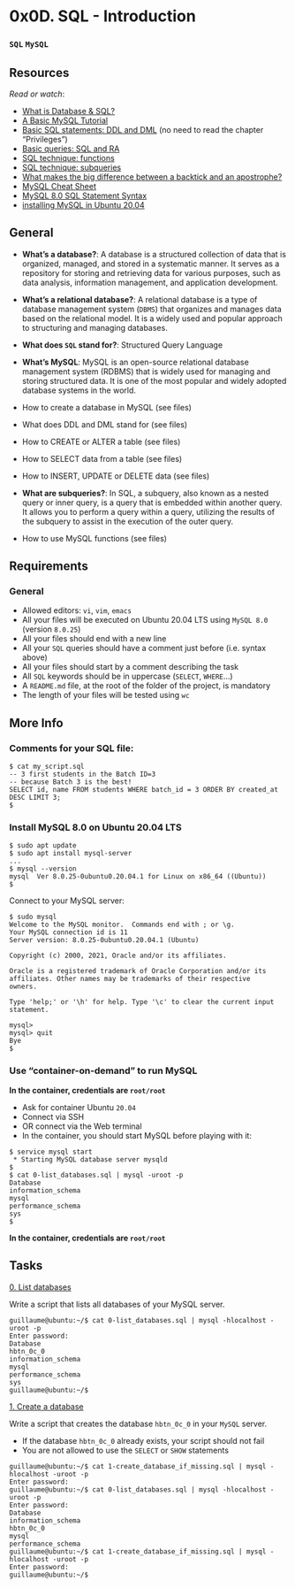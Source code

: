 # 0x0D. SQL - Introduction
### `SQL` `MySQL`
## Resources
*Read or watch*:

* [What is Database & SQL?](https://www.youtube.com/watch?v=FR4QIeZaPeM)
* [A Basic MySQL Tutorial](https://www.digitalocean.com/community/tutorials/how-to-install-mysql-on-ubuntu-20-04)
* [Basic SQL statements: DDL and DML](https://web.csulb.edu/colleges/coe/cecs/dbdesign/dbdesign.php?page=sql/ddldml.php) (no need to read the chapter “Privileges”)
* [Basic queries: SQL and RA](https://web.csulb.edu/colleges/coe/cecs/dbdesign/dbdesign.php?page=sql/queries.php)
* [SQL technique: functions](https://web.csulb.edu/colleges/coe/cecs/dbdesign/dbdesign.php?page=sql/functions.php)
* [SQL technique: subqueries](https://web.csulb.edu/colleges/coe/cecs/dbdesign/dbdesign.php?page=sql/subqueries.php)
* [What makes the big difference between a backtick and an apostrophe?](https://stackoverflow.com/questions/29402361/what-makes-the-big-difference-between-a-backtick-and-an-apostrophe/29402458)
* [MySQL Cheat Sheet](https://intellipaat.com/mediaFiles/2019/02/SQL-Commands-Cheat-Sheet.pdf?US)
* [MySQL 8.0 SQL Statement Syntax](https://dev.mysql.com/doc/refman/8.0/en/sql-statements.html)
* [installing MySQL in Ubuntu 20.04](https://phoenixnap.com/kb/install-mysql-ubuntu-20-04)

## General
* **What’s a database?**: A database is a structured collection of data that is organized, managed, and stored in a systematic manner. It serves as a repository for storing and retrieving data for various purposes, such as data analysis, information management, and application development.

* **What’s a relational database?**: A relational database is a type of database management system (`DBMS`) that organizes and manages data based on the relational model. It is a widely used and popular approach to structuring and managing databases.

* **What does `SQL` stand for?**: Structured Query Language
* **What’s MySQL**: MySQL is an open-source relational database management system (RDBMS) that is widely used for managing and storing structured data. It is one of the most popular and widely adopted database systems in the world.

* How to create a database in MySQL (see files)
* What does DDL and DML stand for (see files)
* How to CREATE or ALTER a table (see files)
* How to SELECT data from a table (see files)
* How to INSERT, UPDATE or DELETE data (see files)
* **What are subqueries?**: In SQL, a subquery, also known as a nested query or inner query, is a query that is embedded within another query. It allows you to perform a query within a query, utilizing the results of the subquery to assist in the execution of the outer query.

* How to use MySQL functions (see files)

## Requirements
### General
* Allowed editors: `vi`, `vim`, `emacs`
* All your files will be executed on Ubuntu 20.04 LTS using `MySQL 8.0` (version `8.0.25`)
* All your files should end with a new line
* All your `SQL` queries should have a comment just before (i.e. syntax above)
* All your files should start by a comment describing the task
* All `SQL` keywords should be in uppercase (`SELECT`, `WHERE`…)
* A `README.md` file, at the root of the folder of the project, is mandatory
* The length of your files will be tested using `wc`
## More Info
### Comments for your SQL file:
```
$ cat my_script.sql
-- 3 first students in the Batch ID=3
-- because Batch 3 is the best!
SELECT id, name FROM students WHERE batch_id = 3 ORDER BY created_at DESC LIMIT 3;
$
```
### Install MySQL 8.0 on Ubuntu 20.04 LTS
```
$ sudo apt update
$ sudo apt install mysql-server
...
$ mysql --version
mysql  Ver 8.0.25-0ubuntu0.20.04.1 for Linux on x86_64 ((Ubuntu))
$
```

Connect to your MySQL server:
```
$ sudo mysql
Welcome to the MySQL monitor.  Commands end with ; or \g.
Your MySQL connection id is 11
Server version: 8.0.25-0ubuntu0.20.04.1 (Ubuntu)

Copyright (c) 2000, 2021, Oracle and/or its affiliates.

Oracle is a registered trademark of Oracle Corporation and/or its
affiliates. Other names may be trademarks of their respective
owners.

Type 'help;' or '\h' for help. Type '\c' to clear the current input statement.

mysql>
mysql> quit
Bye
$
```
### Use “container-on-demand” to run MySQL
**In the container, credentials are `root/root`**

* Ask for container Ubuntu `20.04`
* Connect via SSH
* OR connect via the Web terminal
* In the container, you should start MySQL before playing with it:
```
$ service mysql start                                                   
 * Starting MySQL database server mysqld 
$
$ cat 0-list_databases.sql | mysql -uroot -p                               
Database                                                                                   
information_schema                                                                         
mysql                                                                                      
performance_schema                                                                         
sys                      
$
```
**In the container, credentials are `root/root`**

## Tasks

[0. List databases](./0-list_databases.sql)

Write a script that lists all databases of your MySQL server.
```
guillaume@ubuntu:~/$ cat 0-list_databases.sql | mysql -hlocalhost -uroot -p
Enter password: 
Database                                                                                     
hbtn_0c_0                                                                                    
information_schema                                                                           
mysql                                                                                        
performance_schema                                                                           
sys        
guillaume@ubuntu:~/$
```

[1. Create a database](1-create_database_if_missing.sql)

Write a script that creates the database `hbtn_0c_0` in your `MySQL` server.

* If the database `hbtn_0c_0` already exists, your script should not fail
* You are not allowed to use the `SELECT` or `SHOW` statements

```
guillaume@ubuntu:~/$ cat 1-create_database_if_missing.sql | mysql -hlocalhost -uroot -p
Enter password: 
guillaume@ubuntu:~/$ cat 0-list_databases.sql | mysql -hlocalhost -uroot -p
Enter password: 
Database
information_schema
hbtn_0c_0
mysql
performance_schema
guillaume@ubuntu:~/$ cat 1-create_database_if_missing.sql | mysql -hlocalhost -uroot -p
Enter password: 
guillaume@ubuntu:~/$
```
